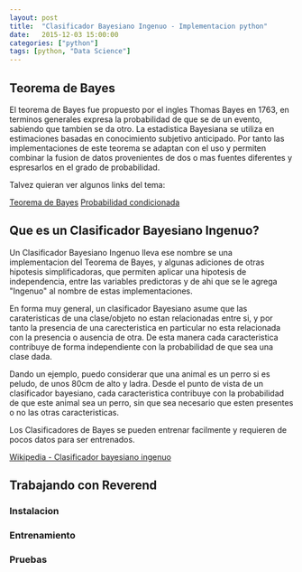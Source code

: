 ```yaml
---
layout: post
title:  "Clasificador Bayesiano Ingenuo - Implementacion python"
date:   2015-12-03 15:00:00
categories: ["python"]
tags: [python, "Data Science"]
---
```



## Teorema de Bayes

El teorema de Bayes fue propuesto por el ingles Thomas Bayes en 1763, en terminos generales expresa la probabilidad de que se de un evento, sabiendo que tambien se da otro. La estadistica Bayesiana se utiliza en estimaciones basadas en conocimiento subjetivo anticipado. Por tanto las implementaciones de este teorema se adaptan con el uso y permiten combinar la fusion de datos provenientes de dos o mas fuentes diferentes y espresarlos en el grado de probabilidad.

Talvez quieran ver algunos links del tema:

[Teorema de Bayes](https://es.wikipedia.org/wiki/Teorema_de_Bayes)
[Probabilidad condicionada](https://es.wikipedia.org/wiki/Probabilidad_condicionada)

## Que es un Clasificador Bayesiano Ingenuo?

Un Clasificador Bayesiano Ingenuo lleva ese nombre se una implementacion del Teorema de Bayes, y algunas adiciones de otras hipotesis simplificadoras, que permiten aplicar una hipotesis de independencia, entre las variables predictoras y de ahi que se le agrega "Ingenuo" al nombre de estas implementaciones.

En forma muy general, un clasificador Bayesiano asume que las carateristicas de una clase/objeto no estan relacionadas entre si, y por tanto la presencia de una carecteristica en particular no esta relacionada con la presencia o ausencia de otra. De esta manera cada caracteristica contribuye de forma independiente con la probabilidad de que sea una clase dada.

Dando un ejemplo, puedo considerar que una animal es un perro si es peludo, de unos 80cm de alto y ladra. Desde el punto de vista de un clasificador bayesiano, cada caracteristica contribuye con la probabilidad de que este animal sea un perro, sin que sea necesario que esten presentes o no las otras caracteristicas.

Los Clasificadores de  Bayes se pueden entrenar facilmente y requieren de pocos datos para ser entrenados.

[Wikipedia - Clasificador bayesiano ingenuo](https://es.wikipedia.org/wiki/Clasificador_bayesiano_ingenuo)


## Trabajando con Reverend


### Instalacion


### Entrenamiento


### Pruebas